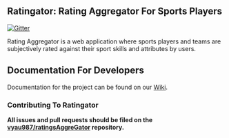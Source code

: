 ## Ratingator: Rating Aggregator For Sports Players

[![Gitter](https://badges.gitter.im/Join%20Chat.svg)](https://gitter.im/vyau987/ratingsAggreGator?utm_source=badge&utm_medium=badge&utm_campaign=pr-badge&utm_content=badge)

Rating Aggregator is a web application where sports players and teams are subjectively rated against their sport skills and attributes by users.

## Documentation For Developers

Documentation for the project can be found on our [Wiki](https://github.com/vyau987/ratingsAggreGator/wiki).

### Contributing To Ratingator

**All issues and pull requests should be filed on the [vyau987/ratingsAggreGator](https://github.com/vyau987/ratingsAggreGator) repository.**
